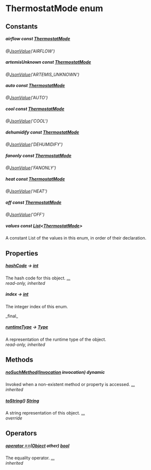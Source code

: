 


# ThermostatMode enum










## Constants

##### airflow const [ThermostatMode](../package-yonomi_sdk_dart_graphql_devices_device_query.graphql/ThermostatMode-class.md)



   
_@[JsonValue](https://pub.dev/documentation/json_annotation/3.1.1/json_annotation/JsonValue-class.html)(&#39;AIRFLOW&#39;)_



##### artemisUnknown const [ThermostatMode](../package-yonomi_sdk_dart_graphql_devices_device_query.graphql/ThermostatMode-class.md)



   
_@[JsonValue](https://pub.dev/documentation/json_annotation/3.1.1/json_annotation/JsonValue-class.html)(&#39;ARTEMIS_UNKNOWN&#39;)_



##### auto const [ThermostatMode](../package-yonomi_sdk_dart_graphql_devices_device_query.graphql/ThermostatMode-class.md)



   
_@[JsonValue](https://pub.dev/documentation/json_annotation/3.1.1/json_annotation/JsonValue-class.html)(&#39;AUTO&#39;)_



##### cool const [ThermostatMode](../package-yonomi_sdk_dart_graphql_devices_device_query.graphql/ThermostatMode-class.md)



   
_@[JsonValue](https://pub.dev/documentation/json_annotation/3.1.1/json_annotation/JsonValue-class.html)(&#39;COOL&#39;)_



##### dehumidify const [ThermostatMode](../package-yonomi_sdk_dart_graphql_devices_device_query.graphql/ThermostatMode-class.md)



   
_@[JsonValue](https://pub.dev/documentation/json_annotation/3.1.1/json_annotation/JsonValue-class.html)(&#39;DEHUMIDIFY&#39;)_



##### fanonly const [ThermostatMode](../package-yonomi_sdk_dart_graphql_devices_device_query.graphql/ThermostatMode-class.md)



   
_@[JsonValue](https://pub.dev/documentation/json_annotation/3.1.1/json_annotation/JsonValue-class.html)(&#39;FANONLY&#39;)_



##### heat const [ThermostatMode](../package-yonomi_sdk_dart_graphql_devices_device_query.graphql/ThermostatMode-class.md)



   
_@[JsonValue](https://pub.dev/documentation/json_annotation/3.1.1/json_annotation/JsonValue-class.html)(&#39;HEAT&#39;)_



##### off const [ThermostatMode](../package-yonomi_sdk_dart_graphql_devices_device_query.graphql/ThermostatMode-class.md)



   
_@[JsonValue](https://pub.dev/documentation/json_annotation/3.1.1/json_annotation/JsonValue-class.html)(&#39;OFF&#39;)_



##### values const [List](https://api.dart.dev/stable/2.12.3/dart-core/List-class.html)&lt;[ThermostatMode](../package-yonomi_sdk_dart_graphql_devices_device_query.graphql/ThermostatMode-class.md)>



<p>A constant List of the values in this enum, in order of their declaration.</p>   






## Properties

##### [hashCode](https://api.dart.dev/stable/2.12.3/dart-core/Object/hashCode.html) &#8594; [int](https://api.dart.dev/stable/2.12.3/dart-core/int-class.html)



The hash code for this object. [...](https://api.dart.dev/stable/2.12.3/dart-core/Object/hashCode.html)  
_read-only, inherited_



##### index &#8594; [int](https://api.dart.dev/stable/2.12.3/dart-core/int-class.html)



<p>The integer index of this enum.</p>   
_final_



##### [runtimeType](https://api.dart.dev/stable/2.12.3/dart-core/Object/runtimeType.html) &#8594; [Type](https://api.dart.dev/stable/2.12.3/dart-core/Type-class.html)



A representation of the runtime type of the object.   
_read-only, inherited_




## Methods

##### [noSuchMethod](https://api.dart.dev/stable/2.12.3/dart-core/Object/noSuchMethod.html)([Invocation](https://api.dart.dev/stable/2.12.3/dart-core/Invocation-class.html) invocation) dynamic



Invoked when a non-existent method or property is accessed. [...](https://api.dart.dev/stable/2.12.3/dart-core/Object/noSuchMethod.html)  
_inherited_



##### [toString](../package-yonomi_sdk_dart_graphql_devices_device_query.graphql/ThermostatMode/toString.md)() [String](https://api.dart.dev/stable/2.12.3/dart-core/String-class.html)



A string representation of this object. [...](../package-yonomi_sdk_dart_graphql_devices_device_query.graphql/ThermostatMode/toString.md)  
_override_




## Operators

##### [operator ==](https://api.dart.dev/stable/2.12.3/dart-core/Object/operator_equals.html)([Object](https://api.dart.dev/stable/2.12.3/dart-core/Object-class.html) other) [bool](https://api.dart.dev/stable/2.12.3/dart-core/bool-class.html)



The equality operator. [...](https://api.dart.dev/stable/2.12.3/dart-core/Object/operator_equals.html)  
_inherited_










